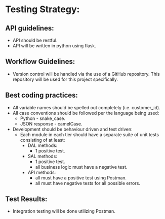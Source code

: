# Testing Strategy:

## API guidelines:
- API should be restful.
- API will be written in python using flask.

## Workflow Guidelines:
- Version control will be handled via the use of a GitHub repository. This repository will be used for this project specifically.

## Best coding practices:
- All variable names should be spelled out completely (i.e. customer_id).
- All case conventions should be followed per the language being used:
  - Python - snake_case.
  - JSON response - camelCase.
- Development should be behaviour driven and test driven:
  - Each module in each tier should have a separate suite of unit tests consisting of at least:
    - DAL methods: 
      - 1 positive test.
    - SAL methods:
      - 1 positive test.
      - all business logic must have a negative test.
    - API methods:
      - all must have a positive test using Postman.
      - all must have negative tests for all possible errors.
  
## Test Results:
- Integration testing will be done utilizing Postman.